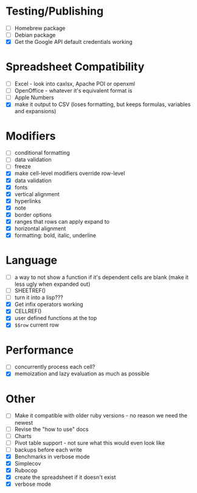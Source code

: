 # Testing/Publishing

- [ ] Homebrew package
- [ ] Debian package
- [x] Get the Google API default credentials working

# Spreadsheet Compatibility

- [ ] Excel - look into caxlsx, Apache POI or openxml
- [ ] OpenOffice - whatever it's equivalent format is
- [ ] Apple Numbers
- [x] make it output to CSV (loses formatting, but keeps formulas, variables and expansions)

# Modifiers 

- [ ] conditional formatting
- [ ] data validation
- [ ] freeze
- [x] make cell-level modifiers override row-level
- [x] data validation
- [x] fonts
- [x] vertical alignment
- [x] hyperlinks
- [x] note
- [x] border options
- [x] ranges that rows can apply expand to
- [x] horizontal alignment
- [x] formatting: bold, italic, underline

# Language

- [ ] a way to not show a function if it's dependent cells are blank (make it less ugly when expanded out)
- [ ] SHEETREF()
- [ ] turn it into a lisp???
- [x] Get infix operators working
- [x] CELLREF()
- [x] user defined functions at the top
- [x] `$$row` current row

# Performance

- [ ] concurrently process each cell?
- [x] memoization and lazy evaluation as much as possible

# Other

- [ ] Make it compatible with older ruby versions - no reason we need the newest
- [ ] Revise the "how to use" docs
- [ ] Charts
- [ ] Pivot table support - not sure what this would even look like
- [ ] backups before each write
- [x] Benchmarks in verbose mode
- [x] Simplecov
- [X] Rubocop
- [x] create the spreadsheet if it doesn't exist
- [x] verbose mode
